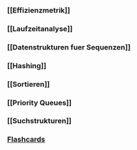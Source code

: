 ### [[Effizienzmetrik]]
### [[Laufzeitanalyse]]
### [[Datenstrukturen fuer Sequenzen]]
### [[Hashing]]
### [[Sortieren]]
### [[Priority Queues]]
### [[Suchstrukturen]]
### [Flashcards](https://ankiweb.net/shared/info/1983647928)